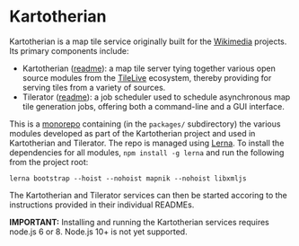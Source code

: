 # Kartotherian 

Kartotherian is a map tile service originally built for the [Wikimedia](https://www.wikimedia.org/) projects. Its primary components include:
* Kartotherian ([readme](packages/kartotherian/README.md)): a map tile server tying together various open source modules from the [TileLive](https://github.com/mapbox/tilelive) ecosystem, thereby providing for serving tiles from a variety of sources.
* Tilerator ([readme](packages/tilerator/README.md)): a job scheduler used to schedule asynchronous map tile generation jobs, offering both a command-line and a GUI interface.

This is a [monorepo](https://en.wikipedia.org/wiki/Monorepo) containing (in the `packages/` subdirectory) the various modules developed as part of the Kartotherian project and used in Kartotherian and Tilerator. The repo is managed using [Lerna](https://github.com/lerna/lerna). To install the dependencies for all modules, `npm install -g lerna` and run the following from the project root:

```
lerna bootstrap --hoist --nohoist mapnik --nohoist libxmljs
```

The Kartotherian and Tilerator services can then be started accoring to the instructions provided in their individual READMEs.

**IMPORTANT:** Installing and running the Kartotherian services requires node.js 6 or 8.  Node.js 10+ is not yet supported.
